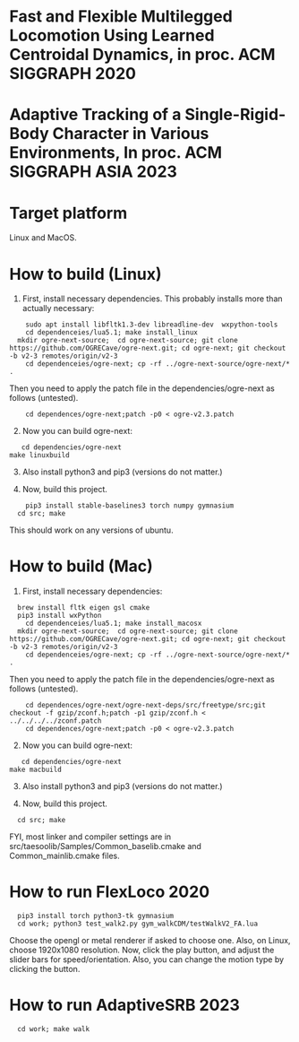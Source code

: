 # Fast and Flexible Multilegged Locomotion Using Learned Centroidal Dynamics, in proc. ACM SIGGRAPH 2020
# Adaptive Tracking of a Single-Rigid-Body Character in Various Environments, In proc. ACM SIGGRAPH ASIA 2023 

Target platform
=
Linux and MacOS.

How to build (Linux)
=

  1. First, install necessary dependencies. This probably installs more than actually necessary:
```
	sudo apt install libfltk1.3-dev libreadline-dev  wxpython-tools
	cd dependenceies/lua5.1; make install_linux 
  mkdir ogre-next-source;  cd ogre-next-source; git clone https://github.com/OGRECave/ogre-next.git; cd ogre-next; git checkout -b v2-3 remotes/origin/v2-3
	cd dependenceies/ogre-next; cp -rf ../ogre-next-source/ogre-next/* . 
```
  Then you need to apply the patch file in the dependencies/ogre-next as follows (untested). 
```
    cd dependences/ogre-next;patch -p0 < ogre-v2.3.patch
```
   2. Now you can build ogre-next:
```
   cd dependencies/ogre-next
make linuxbuild
```
  3.  Also install python3 and pip3 (versions do not matter.)

  4. Now, build this project.
```
	pip3 install stable-baselines3 torch numpy gymnasium
  cd src; make
```
  This should work on any versions of ubuntu.

How to build (Mac)
=
  1. First, install necessary dependencies:
```
  brew install fltk eigen gsl cmake 
  pip3 install wxPython
	cd dependenceies/lua5.1; make install_macosx 
  mkdir ogre-next-source;  cd ogre-next-source; git clone https://github.com/OGRECave/ogre-next.git; cd ogre-next; git checkout -b v2-3 remotes/origin/v2-3
	cd dependenceies/ogre-next; cp -rf ../ogre-next-source/ogre-next/* . 
```

  Then you need to apply the patch file in the dependencies/ogre-next as follows (untested). 
```
	cd dependences/ogre-next/ogre-next-deps/src/freetype/src;git checkout -f gzip/zconf.h;patch -p1 gzip/zconf.h < ../../../../zconf.patch
    cd dependences/ogre-next;patch -p0 < ogre-v2.3.patch
```
   2. Now you can build ogre-next:
```
   cd dependencies/ogre-next
make macbuild
```
3.   Also install python3 and pip3 (versions do not matter.)

  4. Now, build this project.
```
  cd src; make 
```
  FYI, most linker and compiler settings are in src/taesoolib/Samples/Common_baselib.cmake and Common_mainlib.cmake files.

How to run FlexLoco 2020
= 
```
  pip3 install torch python3-tk gymnasium
  cd work; python3 test_walk2.py gym_walkCDM/testWalkV2_FA.lua
```
   Choose the opengl or metal renderer if asked to choose one.
  Also, on Linux, choose 1920x1080 resolution.
   Now, click the play button, and adjust the slider bars for speed/orientation. Also, you can change the motion type by clicking the button.

How to run AdaptiveSRB 2023
=
```
  cd work; make walk 
```


